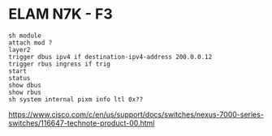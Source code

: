 # ELAM N7K - F3
```
sh module
attach mod ?
layer2
trigger dbus ipv4 if destination-ipv4-address 200.0.0.12
trigger rbus ingress if trig
start
status
show dbus
show rbus
sh system internal pixm info ltl 0x??
```
https://www.cisco.com/c/en/us/support/docs/switches/nexus-7000-series-switches/116647-technote-product-00.html
